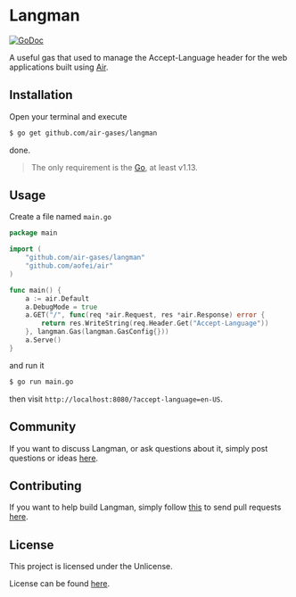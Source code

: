 # Langman

[![GoDoc](https://godoc.org/github.com/air-gases/langman?status.svg)](https://godoc.org/github.com/air-gases/langman)

A useful gas that used to manage the Accept-Language header for the web
applications built using [Air](https://github.com/aofei/air).

## Installation

Open your terminal and execute

```bash
$ go get github.com/air-gases/langman
```

done.

> The only requirement is the [Go](https://golang.org), at least v1.13.

## Usage

Create a file named `main.go`

```go
package main

import (
	"github.com/air-gases/langman"
	"github.com/aofei/air"
)

func main() {
	a := air.Default
	a.DebugMode = true
	a.GET("/", func(req *air.Request, res *air.Response) error {
		return res.WriteString(req.Header.Get("Accept-Language"))
	}, langman.Gas(langman.GasConfig{}))
	a.Serve()
}
```

and run it

```bash
$ go run main.go
```

then visit `http://localhost:8080/?accept-language=en-US`.

## Community

If you want to discuss Langman, or ask questions about it, simply post questions
or ideas [here](https://github.com/air-gases/langman/issues).

## Contributing

If you want to help build Langman, simply follow
[this](https://github.com/air-gases/langman/wiki/Contributing) to send pull
requests [here](https://github.com/air-gases/langman/pulls).

## License

This project is licensed under the Unlicense.

License can be found [here](LICENSE).
